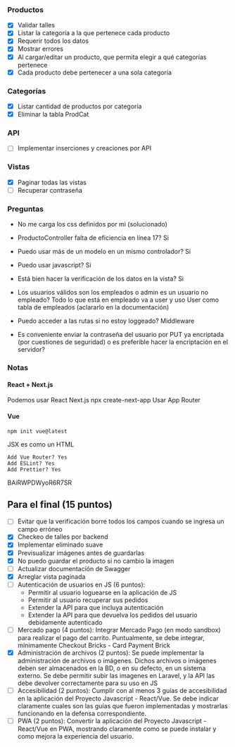 ### Productos

- [X] Validar talles
- [X] Listar la categoría a la que pertenece cada producto
- [X] Requerir todos los datos
- [X] Mostrar errores
- [X] Al cargar/editar un producto, que permita elegir a qué categorías pertenece
- [X] Cada producto debe pertenecer a una sola categoría

### Categorías
- [X] Listar cantidad de productos por categoría
- [X] Eliminar la tabla ProdCat

### API
- [ ] Implementar inserciones y creaciones por API

### Vistas
- [X] Paginar todas las vistas
- [ ] Recuperar contraseña

### Preguntas
- No me carga los css definidos por mi (solucionado)
- ProductoController falta de eficiencia en línea 17? Si
- Puedo usar más de un modelo en un mismo controlador? Si
- Puedo usar javascript? Si

- Está bien hacer la verificación de los datos en la vista? Si
- Los usuarios válidos son los empleados o admin es un usuario no empleado? Todo lo que está en empleado va a user y uso User como tabla de empleados (aclararlo en la documentación)
- Puedo acceder a las rutas si no estoy loggeado? Middleware

- Es conveniente enviar la contraseña del usuario por PUT ya encriptada (por cuestiones de seguridad) o es preferible hacer la encriptación en el servidor?

### Notas

#### React + Next.js
Podemos usar React Next.js
    npx create-next-app
Usar App Router

#### Vue
    
    npm init vue@latest

JSX es como un HTML

    Add Vue Router? Yes
    Add ESLint? Yes
    Add Prettier? Yes

BAiRWPDWyoR6R7SR

## Para el final (15 puntos)
- [ ] Evitar que la verificación borre todos los campos cuando se ingresa un campo erróneo
- [X] Checkeo de talles por backend
- [X] Implementar eliminado suave
- [X] Previsualizar imágenes antes de guardarlas
- [X] No puedo guardar el producto si no cambio la imagen
- [ ] Actualizar documentación de Swagger
- [X] Arreglar vista paginada
- [ ] Autenticación de usuarios en JS (6 puntos): 
    - Permitir al usuario loguearse en la aplicación de JS
    - Permitir al usuario recuperar sus pedidos
    - Extender la API para que incluya autenticación
    - Extender la API para que devuelva los pedidos del usuario debidamente autenticado
- [ ] Mercado pago (4 puntos): Integrar Mercado Pago (en modo sandbox) para realizar el pago del carrito. Puntualmente, se debe integrar, mínimamente Checkout Bricks - Card Payment Brick
- [X] Administración de archivos (2 puntos): Se puede implementar la administración de archivos o imágenes. Dichos archivos o imágenes deben ser almacenados en la BD, o en su defecto, en un sistema externo. Se debe permitir subir las imagenes en Laravel, y la API las debe devolver correctamente para su uso en JS
- [ ] Accesibilidad (2 puntos): Cumplir con al menos 3 guías de accesibilidad en la aplicación del Proyecto Javascript - React/Vue. Se debe indicar claramente cuales son las guías que fueron implementadas y mostrarlas funcionando en la defensa correspondiente.
- [ ] PWA (2 puntos): Convertir la aplicación del Proyecto Javascript - React/Vue en PWA, mostrando claramente como se puede instalar y como mejora la experiencia del usuario.
